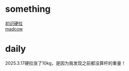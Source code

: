 # something
[初识硬拉](https://zhuanlan.zhihu.com/p/389072375)  
[madcow](https://zhuanlan.zhihu.com/p/443416121)
# daily
2025.3.17硬拉涨了10kg，是因为我发现之前都没算杆的重量！
